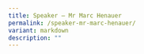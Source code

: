 ```yaml
---
title: Speaker – Mr Marc Henauer
permalink: /speaker-mr-marc-henauer/
variant: markdown
description: ""
---
```

